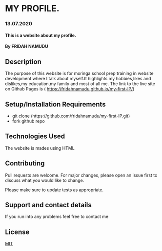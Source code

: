 # MY PROFILE.
### 13.07.2020
#### This is a website about my profile.  
#### By **FRIDAH NAMUDU**
## Description
The purpose of this website is for moringa school prep training in website development where I talk about myself.It highlights my hobbies,likes and dislikes,my education,my family and most of all me.
The link to the live site on Github Pages is ( https://fridahnamudu.github.io/my-first-IP/)
## Setup/Installation Requirements
* git clone (https://github.com/fridahnamudu/my-first-IP.git)
* fork github repo
## Technologies Used
The website is mades using HTML
## Contributing
Pull requests are welcome. For major changes, please open an issue first to discuss what you would like to change.

Please make sure to update tests as appropriate. 
## Support and contact details
If you run into any problems feel free to contact me
## License
[MIT](https://choosealicense.com/licenses/mit/)

  
